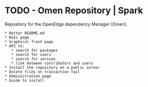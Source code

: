 # TODO - Omen Repository | Spark

Repository for the OpenEdge dependency Manager (Omen).

    * Better README.md
    * Wiki page
    * Graphical front page
    * API to:
       * search for packages
       * search for users
       * search for version
       * link between contributors and users
    * Install the repository on a public server
    * Delete files on transaction fail
    * Administration page
    * Guide to install